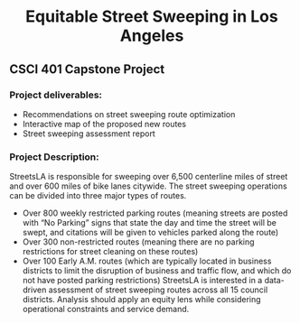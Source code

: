 <style>
h1 {text-align: center;}
</style>

<h1 text-align: center; >Equitable Street Sweeping in Los Angeles</h1>
<h2 text-align: center;> CSCI 401 Capstone Project</h2>

<h3>Project deliverables:</h3>
<ul>
<li>Recommendations on street sweeping route optimization</li>
<li>Interactive map of the proposed new routes</li>
<li>Street sweeping assessment report</li>
</ul>
  
<h3>Project Description:</h3>
StreetsLA is responsible for sweeping over 6,500 centerline miles of street
and over 600 miles of bike lanes citywide. The street sweeping operations
can be divided into three major types of routes.
<ul>
<li>Over 800 weekly restricted parking routes (meaning streets are
  posted with “No Parking” signs that state the day and time the
  street will be swept, and citations will be given to vehicles parked
  along the route)</li>
<li>Over 300 non-restricted routes (meaning there are no parking
  restrictions for street cleaning on these routes)</li>
<li>Over 100 Early A.M. routes (which are typically located in business
  districts to limit the disruption of business and traffic flow, and
  which do not have posted parking restrictions)
  StreetsLA is interested in a data-driven assessment of street sweeping
  routes across all 15 council districts. Analysis should apply an equity lens
  while considering operational constraints and service demand.</li>
</ul>

